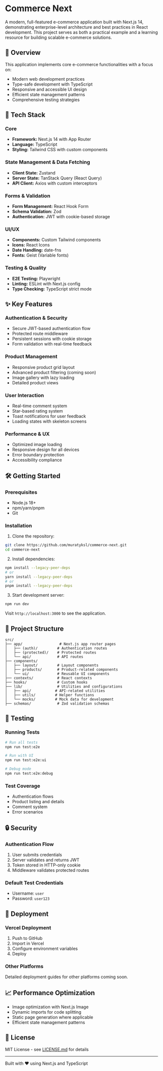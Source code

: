 # Commerce Next

A modern, full-featured e-commerce application built with Next.js 14, demonstrating enterprise-level architecture and best practices in React development. This project serves as both a practical example and a learning resource for building scalable e-commerce solutions.

## 🎯 Overview

This application implements core e-commerce functionalities with a focus on:

- Modern web development practices
- Type-safe development with TypeScript
- Responsive and accessible UI design
- Efficient state management patterns
- Comprehensive testing strategies

## 🚀 Tech Stack

### Core

- **Framework:** Next.js 14 with App Router
- **Language:** TypeScript
- **Styling:** Tailwind CSS with custom components

### State Management & Data Fetching

- **Client State:** Zustand
- **Server State:** TanStack Query (React Query)
- **API Client:** Axios with custom interceptors

### Forms & Validation

- **Form Management:** React Hook Form
- **Schema Validation:** Zod
- **Authentication:** JWT with cookie-based storage

### UI/UX

- **Components:** Custom Tailwind components
- **Icons:** React Icons
- **Date Handling:** date-fns
- **Fonts:** Geist (Variable fonts)

### Testing & Quality

- **E2E Testing:** Playwright
- **Linting:** ESLint with Next.js config
- **Type Checking:** TypeScript strict mode

## ✨ Key Features

### Authentication & Security

- Secure JWT-based authentication flow
- Protected route middleware
- Persistent sessions with cookie storage
- Form validation with real-time feedback

### Product Management

- Responsive product grid layout
- Advanced product filtering (coming soon)
- Image gallery with lazy loading
- Detailed product views

### User Interaction

- Real-time comment system
- Star-based rating system
- Toast notifications for user feedback
- Loading states with skeleton screens

### Performance & UX

- Optimized image loading
- Responsive design for all devices
- Error boundary protection
- Accessibility compliance

## 🛠 Getting Started

### Prerequisites

- Node.js 18+
- npm/yarn/pnpm
- Git

### Installation

1. Clone the repository:

```bash
git clone https://github.com/muratyksl/commerce-next.git
cd commerce-next
```

2. Install dependencies:

```bash
npm install --legacy-peer-deps
# or
yarn install --legacy-peer-deps
# or
pnpm install --legacy-peer-deps
```

3. Start development server:

```bash
npm run dev
```

Visit `http://localhost:3000` to see the application.

## 📁 Project Structure

```
src/
├── app/                 # Next.js app router pages
│   ├── (auth)/         # Authentication routes
│   ├── (protected)/    # Protected routes
│   └── api/            # API routes
├── components/
│   ├── layout/         # Layout components
│   ├── products/       # Product-related components
│   └── ui/             # Reusable UI components
├── contexts/           # React contexts
├── hooks/              # Custom hooks
├── lib/                # Utilities and configurations
│   ├── api/           # API-related utilities
│   ├── utils/         # Helper functions
│   └── mocks/         # Mock data for development
├── schemas/            # Zod validation schemas
```

## 🧪 Testing

### Running Tests

```bash
# Run all tests
npm run test:e2e

# Run with UI
npm run test:e2e:ui

# Debug mode
npm run test:e2e:debug
```

### Test Coverage

- Authentication flows
- Product listing and details
- Comment system
- Error scenarios

## 🔒 Security

### Authentication Flow

1. User submits credentials
2. Server validates and returns JWT
3. Token stored in HTTP-only cookie
4. Middleware validates protected routes

### Default Test Credentials

- Username: `user`
- Password: `user123`

## 🚀 Deployment

### Vercel Deployment

1. Push to GitHub
2. Import in Vercel
3. Configure environment variables
4. Deploy

### Other Platforms

Detailed deployment guides for other platforms coming soon.

## 📈 Performance Optimization

- Image optimization with Next.js Image
- Dynamic imports for code splitting
- Static page generation where applicable
- Efficient state management patterns

## 📝 License

MIT License - see [LICENSE.md](LICENSE.md) for details

---

Built with ❤️ using Next.js and TypeScript
